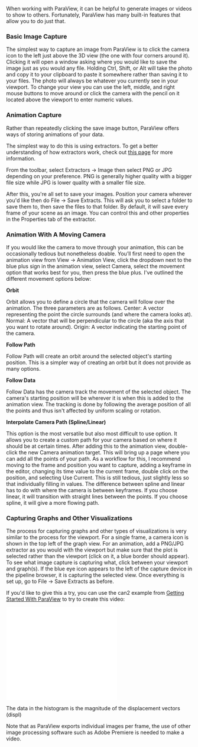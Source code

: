 When working with ParaView, it can be helpful to generate images or
videos to show to others. Fortunately, ParaView has many built-in
features that allow you to do just that.

### Basic Image Capture

The simplest way to capture an image from ParaView is to click the
camera icon to the left just above the 3D view (the one with four
corners around it). Clicking it will open a window asking where you
would like to save the image just as you would any file. Holding Ctrl,
Shift, or Alt will take the photo and copy it to your clipboard to paste
it somewhere rather than saving it to your files. The photo will always
be whatever you currently see in your viewport. To change your view you
can use the left, middle, and right mouse buttons to move around or
click the camera with the pencil on it located above the viewport to
enter numeric values.

### Animation Capture

Rather than repeatedly clicking the save image button, ParaView offers
ways of storing animations of your data.

The simplest way to do this is using extractors. To get a better
understanding of how extractors work, check out
<a href="https://www.notion.so/Essential-Ideas-for-ParaView-927301d28f124d5db7a0260d48ec4f5d" class="external-link">this page</a>
for more information.

From the toolbar, select Extractors → Image then select PNG or JPG
depending on your preference. PNG is generally higher quality with a
bigger file size while JPG is lower quality with a smaller file size.

After this, you're all set to save your images. Position your camera
wherever you'd like then do File → Save Extracts. This will ask you to
select a folder to save them to, then save the files to that folder. By
default, it will save every frame of your scene as an image. You can
control this and other properties in the Properties tab of the
extractor.

### Animation With A Moving Camera

If you would like the camera to move through your animation, this can be
occasionally tedious but nonetheless doable. You’ll first need to open
the animation view from View → Animation View, click the dropdown next
to the blue plus sign in the animation view, select Camera, select the
movement option that works best for you, then press the blue plus. I've
outlined the different movement options below:

**Orbit**

Orbit allows you to define a circle that the camera will follow over the
animation. The three parameters are as follows. Center: A vector
representing the point the circle surrounds (and where the camera looks
at). Normal: A vector that will be perpendicular to the circle (aka the
axis that you want to rotate around). Origin: A vector indicating the
starting point of the camera.

**Follow Path**

Follow Path will create an orbit around the selected object's starting
position. This is a simpler way of creating an orbit but it does not
provide as many options.

**Follow Data**

Follow Data has the camera track the movement of the selected object.
The camera's starting position will be wherever it is when this is added
to the animation view. The tracking is done by following the average
position of all the points and thus isn't affected by uniform scaling or
rotation.

**Interpolate Camera Path (Spline/Linear)**

This option is the most versatile but also most difficult to use option.
It allows you to create a custom path for your camera based on where it
should be at certain times. After adding this to the animation view,
double-click the new Camera animation target. This will bring up a page
where you can add all the points of your path. As a workflow for this, I
recommend moving to the frame and position you want to capture, adding a
keyframe in the editor, changing its time value to the current frame,
double click on the position, and selecting Use Current. This is still
tedious, just slightly less so that individually filling in values. The
difference between spline and linear has to do with where the camera is
between keyframes. If you choose linear, it will transition with
straight lines between the points. If you choose spline, it will give a
more flowing path.

  

### **Capturing Graphs and Other Visualizations**

The process for capturing graphs and other types of visualizations is
very similar to the process for the viewport. For a single frame, a
camera icon is shown in the top left of the graph view. For an
animation, add a PNG/JPG extractor as you would with the viewport but
make sure that the plot is selected rather than the viewport (click on
it, a blue border should appear). To see what image capture is capturing
what, click between your viewport and graph(s). If the blue eye icon
appears to the left of the capture device in the pipeline browser, it is
capturing the selected view. Once everything is set up, go to File →
Save Extracts as before.

If you'd like to give this a try, you can use the can2 example
from [Getting Started With
ParaView](/wiki/spaces/UAHPC/pages/75989684/Getting+Started+With+ParaView)
to try to create this video:

<span class="confluence-embedded-file-wrapper conf-macro output-inline"
data-hasbody="false"
data-macro-id="3a188bb6-4845-4852-b4fd-687515c27af3"
data-macro-name="view-file"><a href="/wiki/download/attachments/75989756/RenderView1_000000.mp4?version=1" class="confluence-embedded-file"><embed src="../../all_images/uarizona.atlassian.net/wiki/download/thumbnails/75989756/RenderView1_000000.mp4?version=1" height="250" /></a></span>

The data in the histogram is the magnitude of the displacement vectors
(displ)

Note that as ParaView exports individual images per frame, the use of
other image processing software such as Adobe Premiere is needed to make
a video.

<span id="confluence-server-performance"
style="display:none;">{"serverDuration": 18, "requestCorrelationId":
"88acd6ef20f84d1c8ee07134a26132e0"}</span>
